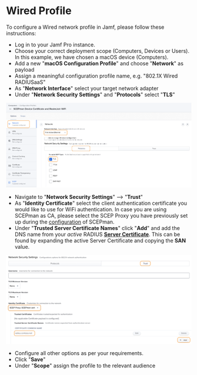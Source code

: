 # Wired Profile

To configure a Wired network profile in Jamf, please follow these instructions:

* Log in to your Jamf Pro instance.
* Choose your correct deployment scope (Computers, Devices or Users). In this example, we have chosen a macOS device (Computers).
* Add a new "**macOS Configuration Profile**" and choose "**Network**" as payload
* Assign a meaningful configuration profile name, e.g. "802.1X Wired RADIUSaaS"
* As "**Network Interface**" select your target network adapter
* Under "**Network Security Settings**" and "**Protocols**" select "**TLS**"

![](<../../.gitbook/assets/image (78) (1) (1).png>)

* Navigate to "**Network Security Settings**" --> "**Trust**"
* As "**Identity Certificate**" select the client authentication certificate you would like to use for WiFi authentication. In case you are using SCEPman as CA, please select the SCEP Proxy you have previously set up during the [configuration](https://docs.scepman.com/certificate-deployment/jamf/general) of SCEPman.
* Under "**Trusted Server Certificate Names**" click "**Add**" and add the DNS name from your _active_ RADIUS [**Server Certificate**](../../portal/settings/settings-server/certificates.md). This can be found by expanding the active Server Certificate and copying the **SAN** value.&#x20;

![](<../../.gitbook/assets/image (74) (1) (1).png>)

* Configure all other options as per your requirements.
* Click "**Save**"
* Under "**Scope**" assign the profile to the relevant audience
